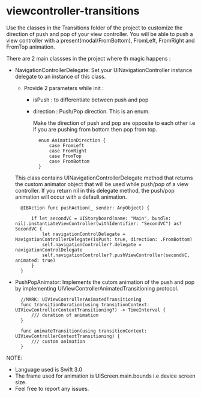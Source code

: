 # viewcontroller-transitions

Use the classes in the Transitions folder of the project to customize the direction of push and pop of your view controller.
You will be able to push a view controller with a present(modal/FromBottom), FromLeft, FromRight and FromTop animation.


There are 2 main classses in the project where th magic happens :
- NavigationControllerDelegate:
    Set your UINavigationController instance delegate to an instance of this class.

    - Provide 2 parameters while init :
        - isPush : to differentiate between push and pop
        - direction : Push/Pop direction. This is an enum.

            Make the direction of push and pop are opposite to each other i.e if you are pushing from bottom then pop from top.

                enum AnimationDirection {
                    case FromLeft
                    case FromRight
                    case FromTop
                    case FromBottom
                }

    This class contains UINavigationControllerDelegate method that returns the custom animator object that will be used while push/pop of a view controller. If you return nil in this delegate method, the push/pop animation will occur with a default animation.

   
        @IBAction func pushAction(_ sender: AnyObject) {

            if let secondVC = UIStoryboard(name: "Main", bundle: nil).instantiateViewController(withIdentifier: "SecondVC") as? SecondVC {
                let navigationControlDelegate = NavigationControllerDelegate(isPush: true, direction: .FromBottom)
                self.navigationController?.delegate = navigationControlDelegate
                self.navigationController?.pushViewController(secondVC, animated: true)
            }
        }


- PushPopAnimator:
    Implements the cutom animation of the push and pop by implementing UIViewControllerAnimatedTransitioning protocol. 

        //MARK: UIViewControllerAnimatedTransitioning
        func transitionDuration(using transitionContext: UIViewControllerContextTransitioning?) -> TimeInterval {
            /// duration of animation
        }

        func animateTransition(using transitionContext: UIViewControllerContextTransitioning) {
            /// custom animation
        }



NOTE:
- Language used is Swift 3.0
- The frame used for animation is UIScreen.main.bounds i.e device screen size. 
- Feel free to report any issues.
